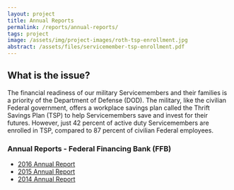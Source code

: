 ```yaml
---
layout: project
title: Annual Reports
permalink: /reports/annual-reports/
tags: project
image: /assets/img/project-images/roth-tsp-enrollment.jpg
abstract: /assets/files/servicemember-tsp-enrollment.pdf
---
```

## What is the issue?

The financial readiness of our military Servicemembers and their families is a priority of the Department of Defense (DOD). The military, like the civilian Federal government, offers a workplace savings plan called the Thrift Savings Plan (TSP) to help Servicemembers save and invest for their futures. However, just 42 percent of active duty Servicemembers are enrolled in TSP, compared to 87 percent of civilian Federal employees.

### Annual Reports - Federal Financing Bank (FFB)
 - [2016 Annual Report]({{site.baseurl}}/assets/files/annualreport2016.pdf)
 - [2015 Annual Report]({{site.baseurl}}/assets/files/annualreport2015.pdf)
 - [2014 Annual Report]({{site.baseurl}}/assets/files/annualreport2014.pdf)

